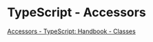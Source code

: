 # TypeScript - Accessors

[Accessors - TypeScript: Handbook - Classes](https://www.typescriptlang.org/docs/handbook/classes.html#accessors)
